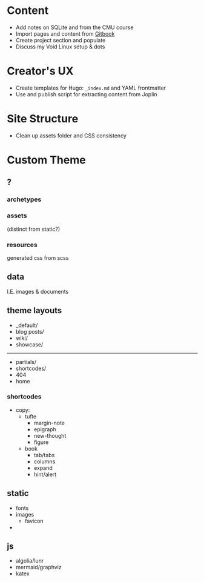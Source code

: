 # Content

- Add notes on SQLite and from the CMU course
- Import pages and content from [Gitbook](https://app.gitbook.com/@rmakinn/s/workspace/)
- Create project section and populate
- Discuss my Void Linux setup & dots

# Creator's UX
- Create templates for Hugo: `_index.md` and YAML frontmatter
- Use and publish script for extracting content from Joplin

# Site Structure
- Clean up assets folder and CSS consistency

# Custom Theme

## ?
### archetypes
### assets 
(distinct from static?)

### resources
generated css from scss

## data

I.E. images & documents

## theme layouts

- _default/
- blog posts/
- wiki/
- showcase/
---
- partials/
- shortcodes/
- 404
- home


### shortcodes

- copy:
  - tufte
    - margin-note
    - epigraph
    - new-thought
    - figure
  - book
    - tab/tabs
    - columns
    - expand
    - hint/alert

## static

- fonts
- images
    - favicon
- 




## js

- algolia/lunr
- mermaid/graphviz
- katex
